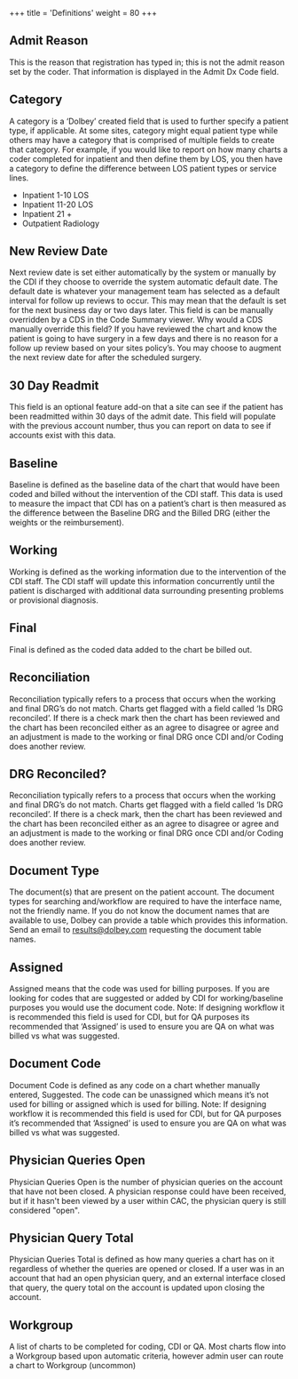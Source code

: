 +++
title = 'Definitions'
weight = 80
+++

## Admit Reason 

This is the reason that registration has typed in; this is not the admit reason set
by the coder. That information is displayed in the Admit Dx Code field.

## Category

A category is a ‘Dolbey’ created field that is used to further specify a patient
type, if applicable. At some sites, category might equal patient type while
others may have a category that is comprised of multiple fields to create that
category. For example, if you would like to report on how many charts a coder
completed for inpatient and then define them by LOS, you then have a category
to define the difference between LOS patient types or service lines.

- Inpatient 1-10 LOS
- Inpatient 11-20 LOS
- Inpatient 21 +
- Outpatient Radiology

## New Review Date 

Next review date is set either automatically by the system or manually by the
CDI if they choose to override the system automatic default date. The default
date is whatever your management team has selected as a default interval for
follow up reviews to occur. This may mean that the default is set for the next
business day or two days later. This field is can be manually overridden by a
CDS in the Code Summary viewer.
Why would a CDS manually override this field? If you have reviewed the chart
and know the patient is going to have surgery in a few days and there is no
reason for a follow up review based on your sites policy’s. You may choose to
augment the next review date for after the scheduled surgery.

## 30 Day Readmit

This field is an optional feature add-on that a site can see if the patient has
been readmitted within 30 days of the admit date. This field will populate with
the previous account number, thus you can report on data to see if accounts
exist with this data.

## Baseline

Baseline is defined as the baseline data of the chart that would have been
coded and billed without the intervention of the CDI staff. This data is used to
measure the impact that CDI has on a patient’s chart is then measured as the
difference between the Baseline DRG and the Billed DRG (either the weights or
the reimbursement).

## Working

Working is defined as the working information due to the intervention of the
CDI staff. The CDI staff will update this information concurrently until the
patient is discharged with additional data surrounding presenting problems or
provisional diagnosis.

## Final

Final is defined as the coded data added to the chart be billed out.

## Reconciliation

Reconciliation typically refers to a process that occurs when the working and
final DRG’s do not match. Charts get flagged with a field called ‘Is DRG
reconciled’. If there is a check mark then the chart has been reviewed and the
chart has been reconciled either as an agree to disagree or agree and an
adjustment is made to the working or final DRG once CDI and/or Coding does
another review.

## DRG Reconciled?

Reconciliation typically refers to a process that occurs when the working and
final DRG’s do not match. Charts get flagged with a field called ‘Is DRG
reconciled’. If there is a check mark, then the chart has been reviewed and the
chart has been reconciled either as an agree to disagree or agree and an
adjustment is made to the working or final DRG once CDI and/or Coding does
another review.

## Document Type

The document(s) that are present on the patient account. The document types
for searching and/workflow are required to have the interface name, not the
friendly name. If you do not know the document names that are available to
use, Dolbey can provide a table which provides this information. Send an email
to results@dolbey.com requesting the document table names.

## Assigned

Assigned means that the code was used for billing purposes. If you are looking
for codes that are suggested or added by CDI for working/baseline purposes
you would use the document code. Note: If designing workflow it is recommended
this field is used for CDI, but for QA purposes its recommended that ‘Assigned’ is used
to ensure you are QA on what was billed vs what was suggested.

## Document Code

Document Code is defined as any code on a chart whether manually entered,
Suggested. The code can be unassigned which means it’s not used for billing or
assigned which is used for billing.
Note: If designing workflow it is recommended this field is used for CDI, but for
QA purposes it’s recommended that ‘Assigned’ is used to ensure you are QA on
what was billed vs what was suggested.

## Physician Queries Open

Physician Queries Open is the number of physician queries on the account that
have not been closed. A physician response could have been received, but if it
hasn't been viewed by a user within CAC, the physician query is still considered
"open".

## Physician Query Total

Physician Queries Total is defined as how many queries a chart has on it
regardless of whether the queries are opened or closed. If a user was in an
account that had an open physician query, and an external interface closed that
query, the query total on the account is updated upon closing the account.

## Workgroup

A list of charts to be completed for coding, CDI or QA. Most charts flow into a
Workgroup based upon automatic criteria, however admin user can route a
chart to Workgroup (uncommon)

